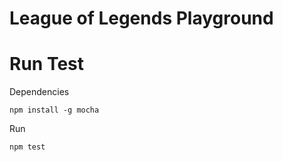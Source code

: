 # League of Legends Playground

# Run Test

Dependencies
```
npm install -g mocha
```

Run

```
npm test
```
